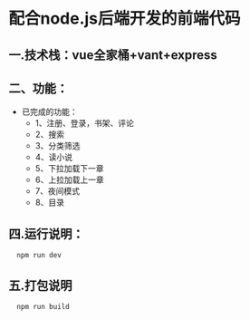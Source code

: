 # 配合node.js后端开发的前端代码
## 一.技术栈：vue全家桶+vant+express
## 二、功能：
  - 已完成的功能：
    - 1、注册、登录，书架、评论
    - 2、搜索
    - 3、分类筛选
    - 4、读小说
    - 5、下拉加载下一章
    - 6、上拉加载上一章
    - 7、夜间模式
    - 8、目录
## 四.运行说明：
      npm run dev
## 五.打包说明
      npm run build
